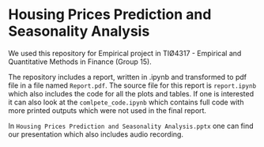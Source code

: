# Housing Prices Prediction and Seasonality Analysis 
 We used this repository for Empirical project in TIØ4317 - Empirical and Quantitative Methods in Finance (Group 15).

 The repository includes a report, written in .ipynb and transformed to pdf file in a file named `Report.pdf`. The source file for this report is `report.ipynb` which also includes the code for all the plots and tables. If one is interested it can also look at the `comlpete_code.ipynb` which contains full code with more printed outputs which were not used in the final report.

In `Housing Prices Prediction and Seasonality Analysis.pptx` one can find our presentation which also includes audio recording.


